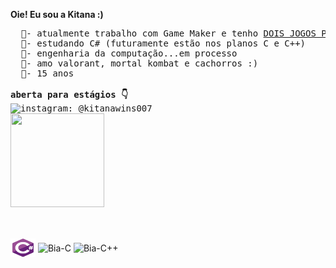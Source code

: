 <b>Oie! Eu sou a Kitana :)</b>
<pre>
  📁- atualmente trabalho com Game Maker e tenho <a href="https://gx.games/pt-br/studios/9d87140c-cc16-419b-a7f7-39afc15e436e/">DOIS JOGOS PUBLICADOS!!</a>
  📖- estudando C# (futuramente estão nos planos C e C++)
  📕- engenharia da computação...em processo
  🌱- amo valorant, mortal kombat e cachorros :) 
  🎂- 15 anos
  
<b>aberta para estágios 👇</b>
<img align="left-center" alt="instagram" height="20" width="20" src="https://github.com/kitanawins007/kitanawins007/assets/126107488/72fc443a-d7c9-4a1d-b293-8ddf649af758">: @kitanawins007
<img align="left-center" height="150" width="150" src="https://media.giphy.com/media/v1.Y2lkPTc5MGI3NjExMDh2a2Z6ZDV5YWxodWw1cmNtZmJkZWU1NGg1YWxlaXcxcGI0YXIzdCZlcD12MV9pbnRlcm5hbF9naWZfYnlfaWQmY3Q9Zw/ZcqzJXkIs9AHvaeICK/giphy.gif">

</pre>


<div style="display: inline_block"><br>
  <img align="center" alt="Bia-Csharp" height="30" width="40" src="https://raw.githubusercontent.com/devicons/devicon/master/icons/csharp/csharp-original.svg">
  <img align="center" alt="Bia-C" height="30" width="40" src="https://cdn.jsdelivr.net/gh/devicons/devicon/icons/c/c-original.svg">
  <img align="center" alt="Bia-C++" height="30" width="40" src="https://cdn.jsdelivr.net/gh/devicons/devicon/icons/cplusplus/cplusplus-original.svg">          
</div>




